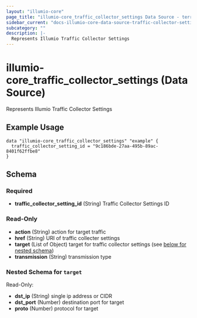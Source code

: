 ```yaml
---
layout: "illumio-core"
page_title: "illumio-core_traffic_collector_settings Data Source - terraform-provider-illumio-core"
sidebar_current: "docs-illumio-core-data-source-traffic-collector-settings"
subcategory: ""
description: |-
  Represents Illumio Traffic Collector Settings
---
```


# illumio-core_traffic_collector_settings (Data Source)

Represents Illumio Traffic Collector Settings

Example Usage
------------

```hcl
data "illumio-core_traffic_collector_settings" "example" {
  traffic_collector_setting_id = "9c186bde-27aa-495b-89ac-8401f62ffbe8"
}
```

## Schema

### Required

- **traffic_collector_setting_id** (String) Traffic Collector Settings ID

### Read-Only

- **action** (String) action for target traffic
- **href** (String) URI of traffic collecter settings
- **target** (List of Object) target for traffic collector settings (see [below for nested schema](#nestedatt--target))
- **transmission** (String) transmission type

<a id="nestedatt--target"></a>
### Nested Schema for `target`

Read-Only:

- **dst_ip** (String) single ip address or CIDR
- **dst_port** (Number) destination port for target
- **proto** (Number) protocol for target


